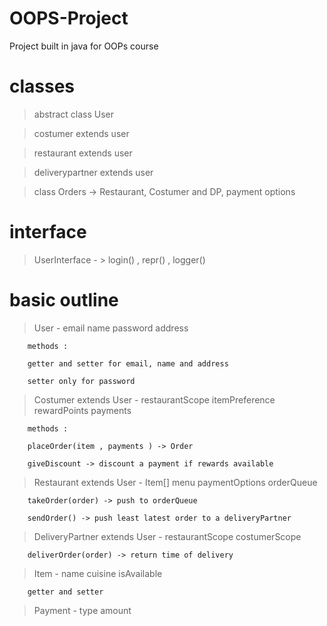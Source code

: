 # OOPS-Project
Project built in java for OOPs course

# classes 
> abstract class User 

> costumer extends user

> restaurant extends user 

> deliverypartner extends user 

> class Orders -> Restaurant, Costumer and DP, payment options 

# interface 
> UserInterface - > login() , repr() , logger()

# basic outline 

> User - email name password address  
```
    methods :

    getter and setter for email, name and address

    setter only for password
```

> Costumer extends User - restaurantScope itemPreference rewardPoints payments

```
    methods :

    placeOrder(item , payments ) -> Order

    giveDiscount -> discount a payment if rewards available
```

> Restaurant extends User - Item[] menu paymentOptions orderQueue
```
    takeOrder(order) -> push to orderQueue

    sendOrder() -> push least latest order to a deliveryPartner
```

> DeliveryPartner extends User - restaurantScope costumerScope
```
    deliverOrder(order) -> return time of delivery
```

> Item - name cuisine isAvailable 
```
    getter and setter
```

> Payment - type amount 
```
    
```


